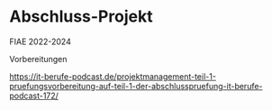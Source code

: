 # Abschluss-Projekt
FIAE 2022-2024


Vorbereitungen


https://it-berufe-podcast.de/projektmanagement-teil-1-pruefungsvorbereitung-auf-teil-1-der-abschlusspruefung-it-berufe-podcast-172/
